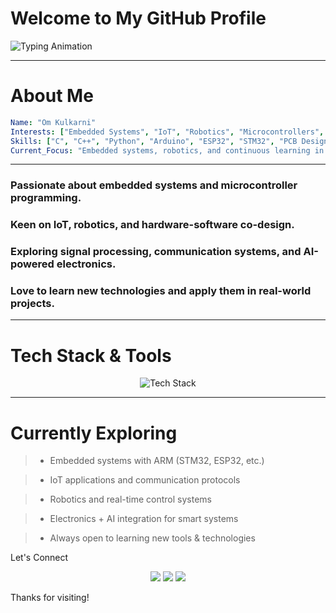 # Welcome to My GitHub Profile
<p align="left"> <img src="https://readme-typing-svg.herokuapp.com?font=Fira+Code&weight=500&size=22&duration=5000&pause=3000&color=00BFFF&center=true&width=600&lines=Electronics+%26+Communication+Engineer;Embedded+Systems+Enthusiast;Exploring+IoT+%26+Robotics;Always+Curious+and+Learning" alt="Typing Animation" /> </p>

---

# About Me

```yaml
Name: "Om Kulkarni"
Interests: ["Embedded Systems", "IoT", "Robotics", "Microcontrollers", "Signal Processing"]
Skills: ["C", "C++", "Python", "Arduino", "ESP32", "STM32", "PCB Design", "Communication Systems"]
Current_Focus: "Embedded systems, robotics, and continuous learning in electronics & AI integration"
```
---

### Passionate about embedded systems and microcontroller programming.

### Keen on IoT, robotics, and hardware-software co-design.

### Exploring signal processing, communication systems, and AI-powered electronics.

### Love to learn new technologies and apply them in real-world projects.

---

# Tech Stack & Tools
<p align="center"> <img src="https://skillicons.dev/icons?i=c,cpp,python,arduino,raspberrypi,linux,git,github,vscode,matlab,bash,docker&perline=12&theme=dark" alt="Tech Stack" /> </p>

---

# Currently Exploring

> - Embedded systems with ARM (STM32, ESP32, etc.)

> - IoT applications and communication protocols

> - Robotics and real-time control systems

> - Electronics + AI integration for smart systems

> - Always open to learning new tools & technologies

Let's Connect
<p align="center"> <a href="https://linkedin.com/in/"><img src="https://img.shields.io/badge/LinkedIn-0077B5?style=for-the-badge&logo=linkedin&logoColor=white" /></a> <a href="https://github.com/OK2806"><img src="https://img.shields.io/badge/GitHub-181717?style=for-the-badge&logo=github&logoColor=white" /></a> <a href="mailto:omkulkarni2811@gmail.com"><img src="https://img.shields.io/badge/Email-D14836?style=for-the-badge&logo=gmail&logoColor=white" /></a> </p>
Thanks for visiting! 